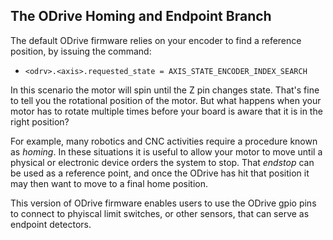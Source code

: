 ## The ODrive Homing and Endpoint Branch

The default ODrive firmware relies on your encoder to find a reference position, by issuing the command:

* `<odrv>.<axis>.requested_state = AXIS_STATE_ENCODER_INDEX_SEARCH`

In this scenario the motor will spin until the Z pin changes state. That's fine to tell you the rotational position of the motor. But what happens when your motor has to rotate multiple times before your board is aware that it is in the right position? 

For example, many robotics and CNC activities require a procedure known as _homing_. In these situations it is useful to allow your motor to move until a physical or electronic device orders the system to stop. That _endstop_ can be used as a reference point, and once the ODrive has hit that position it may then want to move to a final home position.

This version of ODrive firmware enables users to use the ODrive gpio pins to connect to phyiscal limit switches, or other sensors, that can serve as endpoint detectors. 


